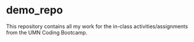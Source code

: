 # demo_repo
This repository contains all my work for the in-class activities/assignments from the UMN Coding Bootcamp.
